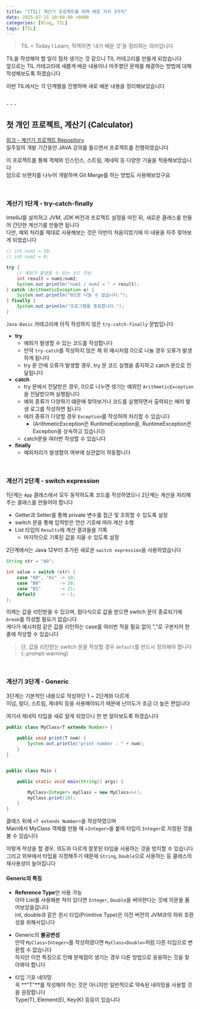 ```yaml
---
title: "[TIL] 계산기 프로젝트를 하며 배운 지식 3가지"
date: 2025-07-15 10:00:00 +0900
categories: [Blog, TIL]
tags: [TIL]
---
```

   
> TIL = Today I Learn, 직역하면 '내가 배운 것'을 정리하는 의미입니다   

TIL을 작성해야 할 일이 점차 생기는 것 같으니 TIL 카테고리를 만들게 되었습니다   
앞으로는 TIL 카테고리에 새롭게 배운 내용이나 마주했던 문제를 해결하는 방법에 대해 작성해보도록 하겠습니다   
   
이번 TIL에서는 각 단계별을 진행하며 새로 배운 내용을 정리해보았습니다   

<br>
- - -

## 첫 개인 프로젝트, 계산기 (Calculator)

[링크 - 계산기 프로젝트 Repository](https://github.com/TwoTechSide/Sparta-Quest-Calculator)   
일주일의 개발 기간동안 JAVA 강의를 들으면서 프로젝트를 진행하였습니다   
   
이 프로젝트를 통해 객체와 인스턴스, 스트림, 제네릭 등 다양한 기술을 적용해보았습니다   
덤으로 브랜치를 나누어 개발하며 Git Merge를 하는 방법도 사용해보았구요   
   
<br>

### 계산기 1단계 - try-catch-finally   

IntelliJ를 설치하고 JVM, JDK 버전과 프로젝트 설정을 마친 뒤, 새로운 클래스를 만들어 간단한 계산기를 만들면 됩니다   
다만, 예외 처리를 제대로 사용해보는 것은 이번이 처음이었기에 이 내용을 자주 찾아보게 되었습니다   
   
```java
// int num1 = 10;
// int num2 = 0;

try {
    // 예외가 발생할 수 있는 코드 작성
    int result = num1/num2;
    System.out.println("num1 / num2 = " + result);
} catch (ArithmeticException e) {
    System.out.println("0으로 나눌 수 없습니다.");
} finally {
    System.out.println("프로그램을 종료합니다.");
}
```

`Java-Basic` 카테고리에 아직 작성하지 않은 `try-catch-finally` 문법입니다   

- **try**
    - 예외가 발생할 수 있는 코드를 작성합니다   
    - 만약 `try-catch`를 작성하지 않은 채 위 예시처럼 0으로 나눌 경우 오류가 발생하게 됩니다   
    - try 문 안에 오류가 발생할 경우, try 문 코드 실행을 중지하고 catch 문으로 전달됩니다   
- **catch**
    - try 문에서 전달받은 경우, 0으로 나누면 생기는 예외인 `ArithmeticException`을 전달받으며 실행됩니다   
    - 예외 종류가 다양하기 떄문에 찾아보거나 코드를 실행하면서 출력되는 에러 발생 로그를 작성하면 됩니다   
    - 에러 종류가 다양할 경우 `Exception`를 작성하여 처리할 수 있습니다
        - (ArithmeticException은 RuntimeException을, RuntimeException은 Exception을 상속하고 있습니다)   
    - catch문을 여러번 작성할 수 있습니다   
- **finally**
    - 예외처리가 발생함의 여부에 상관없이 작동합니다   

<br>

### 계산기 2단계 - switch expression   

1단계는 `App` 클래스에서 모두 동작하도록 코드를 작성하였으나 2단계는 계산을 처리해주는 클래스를 만들어야 합니다   
   
- Getter과 Setter를 통해 private 변수를 접근 및 조회할 수 있도록 설정
- switch 문을 통해 입력받은 연산 기호에 따라 계산 수행
- List 타입의 `Results`에 계산 결과들을 기록
    - 마지막으로 기록된 값을 지울 수 있도록 설정


2단계에서는 Java 12부터 추가된 새로운 `switch expression`을 사용하였습니다   
   
```java
String str = "A0";

int value = switch (str) {
    case "A0", "A1" -> 10;
    case "B0"       -> 20;
    case "B1"       -> 21;
    default         -> -1;
};
```

이제는 값을 리턴받을 수 있으며, 람다식으로 값을 받으면 switch 문이 종료되기에 `break`를 작성할 필요가 없습니다   
게다가 예시처럼 같은 값을 리턴하는 case를 여러번 적을 필요 없이 ","로 구분지어 한 줄에 작성할 수 있습니다   
   
> 단, 값을 리턴받는 switch 문을 작성할 경우 `default`를 반드시 정의해야 합니다   
{:.prompt-warning}

<br>

### 계산기 3단계 - Generic  

3단계는 기본적인 내용으로 작성하던 1 ~ 2단계와 다르게    
이넘, 람다, 스트림, 제네릭 등을 사용해야되기 때문에 난이도가 조금 더 높은 편입니다   
   
여기서 제네릭 타입을 새로 알게 되었으니 한 번 알아보도록 하겠습니다   

```java
public class MyClass<T extends Number> {
    
    public void print(T num) {
        System.out.println("print number : " + num);
    }
}


public class Main {

    public static void main(String[] args) {

        MyClass<Integer> myClass = new MyClass<>();
        myClass.print(10);
    }
}
```
클래스 뒤에 `<T extends Number>`을 작성하였으며   
Main에서 MyClass 객체를 만들 때 `<Integer>`을 붙여 타입이 `Integer`로 지정된 것을 볼 수 있습니다   
   
이렇게 작성을 할 경우, 의도와 다르게 잘못된 타입을 사용하는 것을 방지할 수 있습니다   
그리고 외부에서 타입을 지정해주기 때문에 `String`, `Double`으로 사용하는 등 클래스의 재사용성이 높아집니다   
   
#### Generic의 특징

- **Reference Type**만 사용 가능   
    아마 List를 사용해본 적이 있다면 `Integer`, `Double`을 써야한다는 것에 의문을 품어보았을겁니다   
    int, double과 같은 원시 타입(Primitive Type)은 이전 버전의 JVM과의 하위 호환성을 위해서입니다   

- Generic의 **불공변성**   
    만약 `MyClass<Integer>`를 작성하였다면 `MyClass<Double>`처럼 다른 타입으로 변환할 수 없습니다   
    하지만 이런 특징으로 인해 문제점이 생기는 경우 다른 방법으로 응용하는 것을 찾아봐야 합니다   

- 타입 기호 네이밍   
    꼭 **"T"**를 작성해야 하는 것은 아니지만 일반적으로 약속된 네이밍을 사용할 것을 권장합니다   
    Type(T), Element(E), Key(K) 등등이 있습니다   